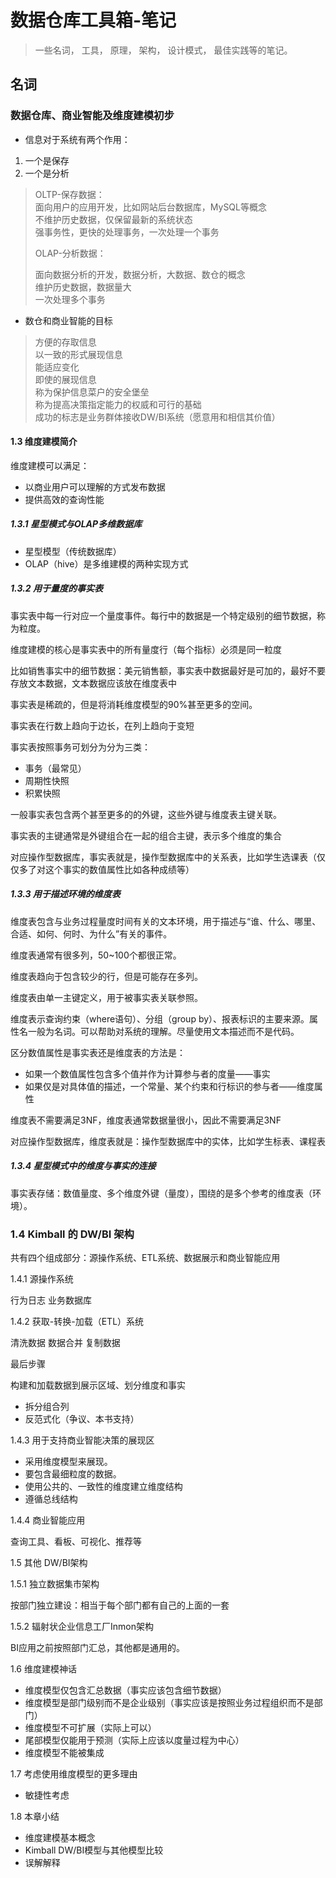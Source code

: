 # 数据仓库工具箱-笔记

> 一些名词， 工具， 原理， 架构， 设计模式， 最佳实践等的笔记。

## 名词

### 数据仓库、商业智能及维度建模初步

- 信息对于系统有两个作用：
1. 一个是保存
2. 一个是分析

>OLTP-保存数据：   
>面向用户的应用开发，比如网站后台数据库，MySQL等概念   
>不维护历史数据，仅保留最新的系统状态   
>强事务性，更快的处理事务，一次处理一个事务   
>
>OLAP-分析数据：
>
>面向数据分析的开发，数据分析，大数据、数仓的概念   
>维护历史数据，数据量大   
>一次处理多个事务   

- 数仓和商业智能的目标
>方便的存取信息  
>以一致的形式展现信息   
>能适应变化  
>即使的展现信息  
>称为保护信息菜户的安全堡垒  
>称为提高决策指定能力的权威和可行的基础  
>成功的标志是业务群体接收DW/BI系统（愿意用和相信其价值）  

#### 1.3 维度建模简介
维度建模可以满足：
- 以商业用户可以理解的方式发布数据
- 提供高效的查询性能

##### 1.3.1 星型模式与OLAP多维数据库

- 星型模型（传统数据库）
- OLAP（hive）是多维建模的两种实现方式

##### 1.3.2 用于量度的事实表

事实表中每一行对应一个量度事件。每行中的数据是一个特定级别的细节数据，称为粒度。

维度建模的核心是事实表中的所有量度行（每个指标）必须是同一粒度

比如销售事实中的细节数据：美元销售额，事实表中数据最好是可加的，最好不要存放文本数据，文本数据应该放在维度表中

事实表是稀疏的，但是将消耗维度模型的90%甚至更多的空间。

事实表在行数上趋向于边长，在列上趋向于变短

事实表按照事务可划分为分为三类：

- 事务（最常见）
- 周期性快照
- 积累快照

一般事实表包含两个甚至更多的的外键，这些外键与维度表主键关联。

事实表的主键通常是外键组合在一起的组合主键，表示多个维度的集合

对应操作型数据库，事实表就是，操作型数据库中的关系表，比如学生选课表（仅仅多了对这个事实的数值属性比如各种成绩等）

##### 1.3.3 用于描述环境的维度表

维度表包含与业务过程量度时间有关的文本环境，用于描述与“谁、什么、哪里、合适、如何、何时、为什么”有关的事件。

维度表通常有很多列，50~100个都很正常。

维度表趋向于包含较少的行，但是可能存在多列。

维度表由单一主键定义，用于被事实表关联参照。

维度表示查询约束（where语句）、分组（group by）、报表标识的主要来源。属性名一般为名词。可以帮助对系统的理解。尽量使用文本描述而不是代码。

区分数值属性是事实表还是维度表的方法是：

- 如果一个数值属性包含多个值并作为计算参与者的度量——事实
- 如果仅是对具体值的描述，一个常量、某个约束和行标识的参与者——维度属性

维度表不需要满足3NF，维度表通常数据量很小，因此不需要满足3NF

对应操作型数据库，维度表就是：操作型数据库中的实体，比如学生标表、课程表

##### 1.3.4 星型模式中的维度与事实的连接
 
事实表存储：数值量度、多个维度外键（量度），围绕的是多个参考的维度表（环境）。

### 1.4 Kimball 的 DW/BI 架构

共有四个组成部分：源操作系统、ETL系统、数据展示和商业智能应用

1.4.1 源操作系统
 
行为日志
业务数据库

1.4.2 获取-转换-加载（ETL）系统
 
清洗数据
数据合并
复制数据

最后步骤

构建和加载数据到展示区域、划分维度和事实
- 拆分组合列
- 反范式化（争议、本书支持）

1.4.3 用于支持商业智能决策的展现区

- 采用维度模型来展现。
- 要包含最细粒度的数据。
- 使用公共的、一致性的维度建立维度结构
- 遵循总线结构

1.4.4 商业智能应用

查询工具、看板、可视化、推荐等

1.5 其他 DW/BI架构
 
1.5.1 独立数据集市架构
 
按部门独立建设：相当于每个部门都有自己的上面的一套

1.5.2 辐射状企业信息工厂Inmon架构
 
BI应用之前按照部门汇总，其他都是通用的。

1.6 维度建模神话
 
- 维度模型仅包含汇总数据（事实应该包含细节数据）
- 维度模型是部门级别而不是企业级别（事实应该是按照业务过程组织而不是部门）
- 维度模型不可扩展（实际上可以）
- 尾部模型仅能用于预测（实际上应该以度量过程为中心）
- 维度模型不能被集成

1.7 考虑使用维度模型的更多理由

- 敏捷性考虑

1.8 本章小结

- 维度建模基本概念
- Kimball DW/BI模型与其他模型比较
- 误解解释


